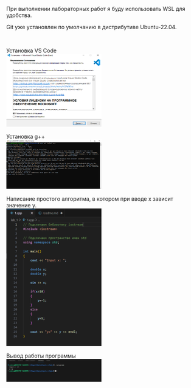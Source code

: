 При выполнении лабораторных работ я буду использовать WSL для удобства.

Git уже установлен по умолчанию в дистрибутиве Ubuntu-22.04.

<br>

Установка VS Code
<br>
<img src="screenshots/vs_code.png" width="250">

Установка g++
<br>
<img src="screenshots/g++_install.png" width="250">

Написание простого алгоритма, в котором при вводе х зависит значение у.
<br>
<img src="screenshots/algo.png" width="250">

Вывод работы программы
<br>
<img src="screenshots/output.png" width="250">